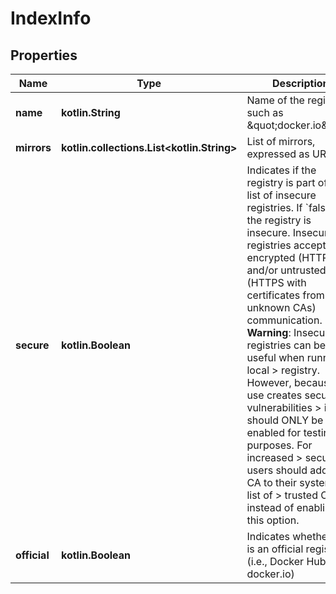 # IndexInfo

## Properties

| Name         | Type                                             | Description                                                                                                                                                                                                                                                                                                                                                                                                                                                                                                                                                                                     | Notes      |
|--------------|--------------------------------------------------|-------------------------------------------------------------------------------------------------------------------------------------------------------------------------------------------------------------------------------------------------------------------------------------------------------------------------------------------------------------------------------------------------------------------------------------------------------------------------------------------------------------------------------------------------------------------------------------------------|------------|
| **name**     | **kotlin.String**                                | Name of the registry, such as \&quot;docker.io\&quot;.                                                                                                                                                                                                                                                                                                                                                                                                                                                                                                                                          | [optional] |
| **mirrors**  | **kotlin.collections.List&lt;kotlin.String&gt;** | List of mirrors, expressed as URIs.                                                                                                                                                                                                                                                                                                                                                                                                                                                                                                                                                             | [optional] |
| **secure**   | **kotlin.Boolean**                               | Indicates if the registry is part of the list of insecure registries.  If &#x60;false&#x60;, the registry is insecure. Insecure registries accept un-encrypted (HTTP) and/or untrusted (HTTPS with certificates from unknown CAs) communication.  &gt; **Warning**: Insecure registries can be useful when running a local &gt; registry. However, because its use creates security vulnerabilities &gt; it should ONLY be enabled for testing purposes. For increased &gt; security, users should add their CA to their system&#39;s list of &gt; trusted CAs instead of enabling this option. | [optional] |
| **official** | **kotlin.Boolean**                               | Indicates whether this is an official registry (i.e., Docker Hub / docker.io)                                                                                                                                                                                                                                                                                                                                                                                                                                                                                                                   | [optional] |




